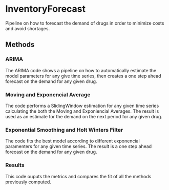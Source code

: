 # InventoryForecast

Pipeline on how to forecast the demand of drugs in order to minimize costs and avoid shortages. 

## Methods

### ARIMA
The ARIMA code shows a pipeline on how to automatically estimate the model parameters for any give time series, then creates a one step ahead forecast on the demand for any given drug. 

### Moving and Exponencial Average
The code performs a SlidingWindow estimation for any given time series calculating the both the Moving and Exponiencial Averages. The result is used as an estimate for the demand on the next period for any given drug.

### Exponential Smoothing and Holt Winters Filter
The code fits the best model according to different exponencial paramenters for any given time series. The result is a one step ahead forecast on the demand for any given drug.  

### Results
This code ouputs the metrics and compares the fit of all the methods previously computed. 

